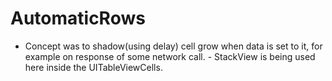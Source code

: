 # AutomaticRows
- Concept was to shadow(using delay) cell grow when data is set to it, for example on response of some network call.  - StackView is being used here inside the UITableViewCells.
